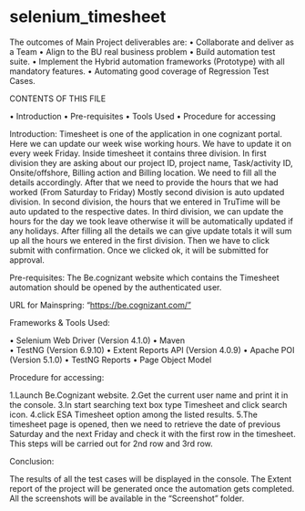 # selenium_timesheet


The outcomes of Main Project deliverables are: 
•	Collaborate and deliver as a Team
•	Align to the BU real business problem
•	Build automation test suite.
•	Implement the Hybrid automation frameworks (Prototype) with all mandatory features.
•	Automating good coverage of Regression Test Cases.


CONTENTS OF THIS FILE 

•	Introduction 
•	Pre-requisites 
•	Tools Used 
•	Procedure for accessing 


Introduction: 
Timesheet is one of the application in one cognizant portal. Here we can update our week wise working hours. We have to update it on every week Friday. Inside timesheet it contains three division. In first division they are asking about our project ID, project name, Task/activity ID, Onsite/offshore, Billing action and Billing location. We need to fill all the details accordingly. After that we need to provide the hours that we had worked (From Saturday to Friday)
Mostly second division is auto updated division. In second division, the hours that we entered in TruTime will be auto updated to the respective dates.
In third division, we can update the hours for the day we took leave otherwise it will be automatically updated if any holidays. After filling all the details we can give update totals it will sum up all the hours we entered in the first division. Then we have to click submit with confirmation. Once we clicked ok, it will be submitted for approval.

Pre-requisites: 
The Be.cognizant website which contains the Timesheet automation should be opened by the authenticated user.  
 
 
URL for Mainspring: “https://be.cognizant.com/”

Frameworks & Tools Used: 

•	Selenium Web Driver (Version 4.1.0) 
•	Maven  
•	TestNG (Version 6.9.10) 
•	Extent Reports API (Version 4.0.9) 
•	Apache POI (Version 5.1.0) 
•	TestNG Reports 
•	Page Object Model


Procedure for accessing: 

1.Launch Be.Cognizant website.
2.Get the current user name and print it in the console.
3.In start searching text box type Timesheet and click search icon.
4.click ESA Timesheet option among the listed results.
5.The timesheet page is opened, then we need to retrieve the date of previous Saturday and the next Friday and check it with the first row in the timesheet. This steps will be carried out for 2nd row and 3rd row.


Conclusion: 

The results of all the test cases will be displayed in the console. The Extent report of the project will be generated once the automation gets completed. All the screenshots will be available in the “Screenshot” folder. 



